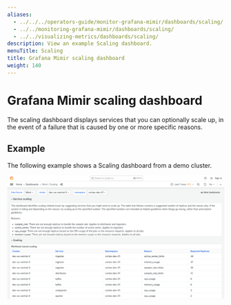 ```yaml
---
aliases:
  - ../../../operators-guide/monitor-grafana-mimir/dashboards/scaling/
  - ../../monitoring-grafana-mimir/dashboards/scaling/
  - ../../visualizing-metrics/dashboards/scaling/
description: View an example Scaling dashboard.
menuTitle: Scaling
title: Grafana Mimir scaling dashboard
weight: 140
---
```


# Grafana Mimir scaling dashboard

The scaling dashboard displays services that you can optionally scale up, in the event of a failure that is caused by one or more specific reasons.

## Example

The following example shows a Scaling dashboard from a demo cluster.

![Grafana Mimir scaling dashboard](mimir-scaling.png)
